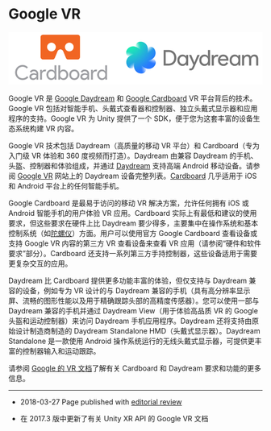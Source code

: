 # Google VR

![](../uploads/Main/cardboard_and_daydrea_logos.png) 

Google VR 是 [Google Daydream](https://developers.google.com/vr/daydream/overview) 和 [Google Cardboard](https://developers.google.com/vr/cardboard/overview) VR 平台背后的技术。Google VR 包括对智能手机、头戴式查看器和控制器、独立头戴式显示器和应用程序的支持。Google VR 为 Unity 提供了一个 SDK，便于您为这套丰富的设备生态系统构建 VR 内容。

Google VR 技术包括 Daydream（高质量的移动 VR 平台）和 Cardboard（专为入门级 VR 体验和 360 度视频而打造）。Daydream 由兼容 Daydream 的手机、头盔、控制器和体验组成，并通过 [Daydream](https://vr.google.com/daydream/smartphonevr/phones/) 支持高端 Android 移动设备。请参阅 [Google VR](https://vr.google.com/daydream/smartphonevr/phones/) 网站上的 Daydream 设备完整列表。[Cardboard](https://vr.google.com/cardboard/developers/) 几乎适用于 iOS 和 Android 平台上的任何智能手机。

Google Cardboard 是最易于访问的移动 VR 解决方案，允许任何拥有 iOS 或 Android 智能手机的用户体验 VR 应用。Cardboard 实际上有最低和建议的使用要求，但这些要求在硬件上比 Daydream 要少得多，主要集中在操作系统和基本控制系统（如[陀螺仪](https://en.wikipedia.org/wiki/Gyroscope)）方面。用户可以使用官方 Google Cardboard 查看设备或支持 Google VR 内容的第三方 VR 查看设备来查看 VR 应用（请参阅“硬件和软件要求”部分）。Cardboard 还支持一系列第三方手持控制器，这些设备适用于需要更复杂交互的应用。

Daydream 比 Cardboard 提供更多功能丰富的体验，但仅支持与 Daydream 兼容的设备，例如专为 VR 设计的与 Daydream 兼容的手机（具有高分辨率显示屏、流畅的图形性能以及用于精确跟踪头部的高精度传感器）。您可以使用一部与 Daydream 兼容的手机并通过 Daydream View（用于体验高品质 VR 的 Google 头盔和运动控制器）来访问 Daydream 手机应用程序。Daydream 还将支持由原始设计制造商制造的 Daydream Standalone HMD（头戴式显示器）。Daydream Standalone 是一款使用 Android 操作系统运行的无线头戴式显示器，可提供更丰富的控制器输入和运动跟踪。

请参阅 [Google 的 VR 文档](https://developers.google.com/vr/)了解有关 Cardboard 和 Daydream 要求和功能的更多信息。

---
* <span class="page-edit">2018-03-27 Page published with [editorial review](DocumentationEditorialReview.html)
</span>

* <span class="page-history">在 2017.3 版中更新了有关 Unity XR API 的 Google VR 文档</span>
